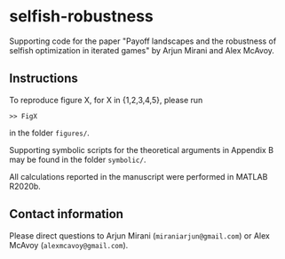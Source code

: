 # selfish-robustness

Supporting code for the paper "Payoff landscapes and the robustness of selfish optimization in iterated games" by Arjun Mirani and Alex McAvoy.

## Instructions

To reproduce figure X, for X in {1,2,3,4,5}, please run

	>> FigX
	
in the folder `figures/`.

Supporting symbolic scripts for the theoretical arguments in Appendix B may be found in the folder `symbolic/`.

All calculations reported in the manuscript were performed in MATLAB R2020b.

## Contact information

Please direct questions to Arjun Mirani (`miraniarjun@gmail.com`) or Alex McAvoy (`alexmcavoy@gmail.com`).